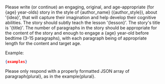 Please write (or continue) an engaging, original, and age-appropriate (for {age} year-olds) story in the style of {author_name} ({author_style}), about '{idea}', that will capture their imagination and help develop their cognitive abilities. The story should subtly teach the lesson '{lesson}'. The story's title is '{title}'. The number of paragraphs in the story should be appropriate for the content of the story and enough to engage a {age} year-old before bedtime (3-15 paragraphs), with each paragraph being of appropriate length for the content and target age.

Example:

```json
{examples}
```

Please only respond with a properly formatted JSON array of paragraph{plural}, as in the example{plural}.